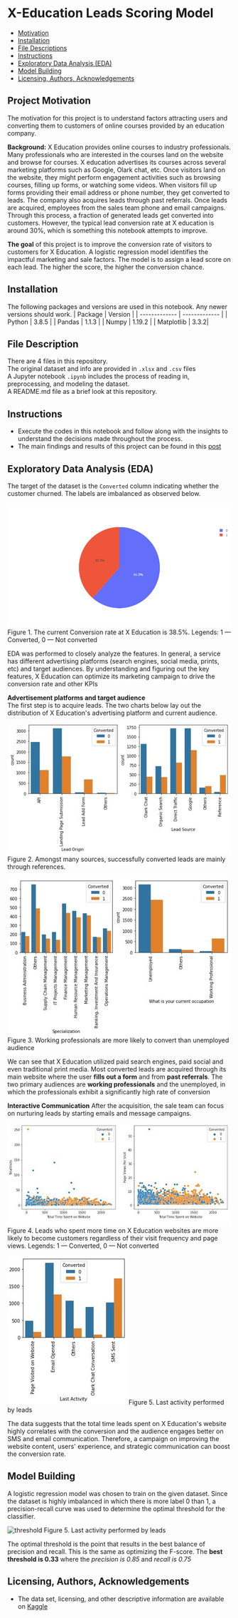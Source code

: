 # X-Education Leads Scoring Model
- [Motivation](#Project-Motivation)
- [Installation](#Installation)
- [File Descriptions](#File-Descriptions)
- [Instructions](#How-To-Run-This-Project)
- [Exploratory Data Analysis (EDA)](#EDA)
- [Model Building](#Model)
- [Licensing, Authors, Acknowledgements](#License)

## Project Motivation <a name="Project-Motivation"></a>
The motivation for this project is to understand factors attracting users and converting them to customers of online courses provided by an education company.

**Background:** X Education provides online courses to industry professionals. Many professionals who are interested in the courses land on the website and browse for courses. X education advertises its courses across several marketing platforms such as Google, Olark chat, etc. Once visitors land on the website, they might perform engagement activities such as browsing courses, filling up forms, or watching some videos. When visitors fill up forms providing their email address or phone number, they get converted to leads. The company also acquires leads through past referrals. Once leads are acquired, employees from the sales team phone and email campaigns. Through this process, a fraction of generated leads get converted into customers. However, the typical lead conversion rate at X education is around 30%, which is something this notebook attempts to improve.

**The goal** of this project is to improve the conversion rate of visitors to customers for X Education. A logistic regression model identifies the impactful marketing and sale factors. The model is to assign a lead score on each lead. The higher the score, the higher the conversion chance.

## Installation <a name="Installation"></a>
The following packages and versions are used in this notebook. Any newer versions should work. 
| Package  | Version |
| ------------- | ------------- |
| Python  | 3.8.5  |
| Pandas  | 1.1.3  |
| Numpy   | 1.19.2 |
| Matplotlib | 3.3.2|

## File Description <a name="File-Descriptions"></a>
There are 4 files in this repository. <br>
The original dataset and info are provided in `.xlsx` and `.csv` files <br>
A Jupyter notebook `.ipynb` includes the process of reading in, preprocessing, and modeling the dataset. <br>
A README.md file as a brief look at this repository.

## Instructions <a name="How-To-Run-This-Project"></a>
* Execute the codes in this notebook and follow along with the insights to understand the decisions made throughout the process.
* The main findings and results of this project can be found in this [post](https://medium.com/@nguyenpham111/tips-to-improve-conversion-rate-for-online-educational-providers-fd84c9a43226)

## Exploratory Data Analysis (EDA) <a name="EDA"></a>
The target of the dataset is the `Converted` column indicating whether the customer churned. The labels are imbalanced as observed below.

![current rate](img/current_conversion_rate.png)
Figure 1. The current Conversion rate at X Education is 38.5%. Legends: 1 — Converted, 0 — Not converted

EDA was performed to closely analyze the features. In general, a service has different advertising platforms (search engines, social media, prints, etc) and target audiences. By understanding and figuring out the key features, X Education can optimize its marketing campaign to drive the conversion rate and other KPIs

**Advertisement platforms and target audience** <br>
The first step is to acquire leads. The two charts below lay out the distribution of X Education's advertising platform and current audience. 

![platforms](img/social_platforms.JPG)
Figure 2. Amongst many sources, successfully converted leads are mainly through references.

![audience](img/target_audience.JPG)
Figure 3. Working professionals are more likely to convert than unemployed audience

We can see that X Education utilized paid search engines, paid social and even traditional print media. Most converted leads are acquired through its main website where the user **fills out a form** and from **past referrals**. The two primary audiences are **working professionals** and the unemployed, in which the professionals exhibit a significantly high rate of conversion

**Interactive Communication**
After the acquisition, the sale team can focus on nurturing leads by starting emails and message campaigns.

![time](img/time_spent.JPG)
Figure 4. Leads who spent more time on X Education websites are more likely to become customers regardless of their visit frequency and page views. Legends: 1 — Converted, 0 — Not converted

![activity](img/last_activity.JPG)
Figure 5. Last activity performed by leads

The data suggests that the total time leads spent on X Education's website highly correlates with the conversion and the audience engages better on SMS and email communication. Therefore, a campaign on improving the website content, users' experience, and strategic communication can boost the conversion rate. 

## Model Building <a name="Model"></a>
A logistic regression model was chosen to train on the given dataset. Since the dataset is highly imbalanced in which there is more label 0 than 1, a precision-recall curve was used to determine the optimal threshold for the classifier.

![threshold](img/precision0recall.PNG)
Figure 5. Last activity performed by leads

The optimal threshold is the point that results in the best balance of precision and recall. This is the same as optimizing the F-score. The **best threshold is 0.33** where the *precision is 0.85* and *recall is 0.75*

## Licensing, Authors, Acknowledgements <a name="License"></a>
* The data set, licensing, and other descriptive information are available on [Kaggle](https://www.kaggle.com/lakshmikalyan/lead-scoring-x-online-education)
